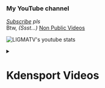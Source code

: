 <!-- For Kdensport website -->

<h3 id="my-youtube-channel">My YouTube channel</h3>
<p><em><a href="https://l-i.vercel.app/youtube">Subscribe</a> pls</em><br>
Btw, <em>(Ssst...)</em> <a href="https://ligmatv.vercel.app/101/NonPublic.html">Non Public Videos</a></p>
<p><img src="https://youtube-stats-card.vercel.app/api?channelid=UC8rQRn6PqLyzyAhpiiGcOjw&amp;title_color=367B80&amp;icon_color=893AEF&amp;text_color=367B80&amp;bg_color=EFF1F5" alt="LIGMATV&#39;s youtube stats"></p>

<details><summary><h1>Kdensport Videos</h1></summary>
<div align="center">

<h3 id="sports">Sports</h3><p>
<a href="https://l-i.vercel.app/youtube"><img src="https://youtube-stats-card.vercel.app/api/video?videoid=7DjCxLBr2HU&amp;theme=buefy" alt="1"></a><br>
<a href="hhttps://l-i.vercel.app/youtube"><img src="https://youtube-stats-card.vercel.app/api/video?videoid=r02dkXgYEfc&amp;theme=buefy" alt="2"></a></p>

<h3 id="programming">Programming</h3><p>
<a href="https://l-i.vercel.app/youtube"><img src="https://youtube-stats-card.vercel.app/api/video?videoid=iKCjiWrgyXI&amp;theme=buefy" alt="1"></a>  </p>

</div>
